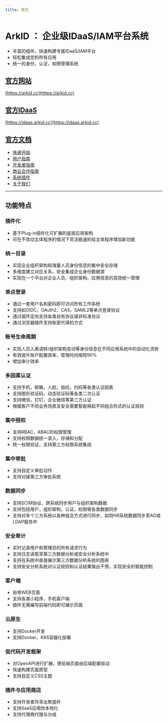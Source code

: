 ```yaml
---
title: 首页
---
```


# ArkID ： 企业级IDaaS/IAM平台系统
* 丰富的插件，快速构建专属IDaaS/IAM平台
* 轻松集成您的所有应用
* 统一的身份，认证，权限管理系统

## [官方网站](https://arkid.cc)

[https://arkid.cc](https://arkid.cc)

## [官方IDaaS](https://idaas.arkid.cc)

[https://idaas.arkid.cc](https://idaas.arkid.cc)

## [官方文档](https://longguikeji.github.io/arkid/)

* [快速开始](https://longguikeji.github.io/arkid/%20%20%20%E5%BF%AB%E9%80%9F%E5%BC%80%E5%A7%8B/)
* [用户指南](https://longguikeji.github.io/arkid/%20%20%20%E7%94%A8%E6%88%B7%E6%8C%87%E5%8D%97/)
* [开发者指南](https://longguikeji.github.io/arkid/%20%20%E5%BC%80%E5%8F%91%E8%80%85%E6%8C%87%E5%8D%97/)
* [商业合作指南](https://longguikeji.github.io/arkid/%20%E5%95%86%E4%B8%9A%E5%90%88%E4%BD%9C%E6%8C%87%E5%8D%97/)
* [系统插件](https://longguikeji.github.io/arkid/%20%E7%B3%BB%E7%BB%9F%E6%8F%92%E4%BB%B6/)
* [关于我们](https://longguikeji.github.io/arkid/%E5%85%B3%E4%BA%8E%E6%88%91%E4%BB%AC/)

------
## 功能特点

### 插件化
* 基于Plug-in插件化可扩展的底层应用架构
* 可在不改动主体程序的情况下灵活极速的给主体程序增加新功能

### 统一目录
* 实现企业组织架构和海量人员身份信息的集中安全存储
* 多维度建立对应关系，安全集成企业身份数据源
* 实现在一个平台对企业人员、组织架构、应用信息的高效统一管理

### 单点登录
* 通过一套用户名和密码即可访问所有工作系统
* 支持如OIDC，OAuth2，CAS，SAML2等单点登录协议
* 通过插件定向支持各类自有协议或非标准协议
* 通过浏览器插件支持账密代填的方式

### 账号生命周期
* 实现人员入离调转/组织架构变动等身份信息在不同应用系统中的自动化流转
* 有效提升账户配置效率，管理时间缩短90%
* 增加审计效率

### 多因素认证
* 支持手机，邮箱，人脸，指纹，扫码等各类认证因素
* 支持图形验证码，动态验证码等各类二次认证
* 支持微信，钉钉，企业微信等第三方认证
* 根据客户不同业务场景及安全需要智能唤起不同组合形式的认证规则

### 集中授权
* 支持RBAC，ABAC的权限管理
* 支持权限数据统一录入，存储和分配
* 统一权限验证，支持第三方权限系统集成

### 集中审批
* 支持自定义审批动作
* 支持对接第三方审批系统

### 数据同步
* 支持SCIM协议，跨系统同步用户与组织架构数据
* 支持包括用户，组织架构，认证，权限等各类数据同步
* 支持对多个三方系统以各种组合方式进行同步，如将HR系统数据同步至AD或LDAP服务中

### 安全审计
* 实时记录用户和管理员的所有请求行为
* 支持日志读取至第三方数据分析或安全分析系统中
* 支持在系统中直接展示第三方数据分析系统的图表
* 支持安全分析系统对认证规则和认证结果做出干预，实现安全的智能控制

### 客户端
* 自带WEB页面 
* 支持各类小程序，手机客户端
* 插件无需编写前端代码即可展示页面

### 云原生
* 支持Docker开发
* 支持Docker，K8S容器化部署

### 低代码开发框架
* 对OpenAPI进行扩展，使前端页面由后端配置驱动
* 快速构建页面原型
* 支持自定义CSS主题

### 插件与应用商店
* 支持开发者共享出售插件
* 支持SaaS应用伪本地化
* 支持代理商代理与分成


